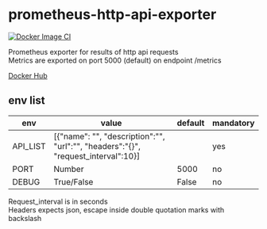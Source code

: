# prometheus-http-api-exporter
[![Docker Image CI](https://github.com/Yuzukiko/prometheus-http-api-exporter/actions/workflows/docker-image.yml/badge.svg)](https://github.com/Yuzukiko/prometheus-http-api-exporter/actions/workflows/docker-image.yml)

Prometheus exporter for results of http api requests\
Metrics are exported on port 5000 (default) on endpoint /metrics

[Docker Hub](https://hub.docker.com/repository/docker/yuzukiko/prometheus-http-api-exporter)

## env list
| env      | value                                                                             | default | mandatory |
|----------|-----------------------------------------------------------------------------------|---------|-----------|
| API_LIST | [{"name": "", "description":"", "url":"", "headers":"{}", "request_interval":10}] |         | yes       |
| PORT     | Number                                                                            | 5000    | no        |
| DEBUG    | True/False                                                                        | False   | no        |

Request_interval is in seconds\
Headers expects json, escape inside double quotation marks with backslash

